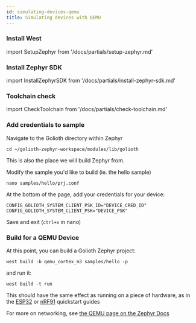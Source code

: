 ```yaml
---
id: simulating-devices-qemu
title: Simulating devices with QEMU
---
```


### Install West

import SetupZephyr from '/docs/partials/setup-zephyr.md'

<SetupZephyr/>

### Install Zephyr SDK

import InstallZephyrSDK from '/docs/partials/install-zephyr-sdk.md'

<InstallZephyrSDK/>

### Toolchain check

import CheckToolchain from '/docs/partials/check-toolchain.md'

<CheckToolchain/>

### Add credentials to sample

Navigate to the Golioth directory within Zephyr

```
cd ~/golioth-zephyr-workspace/modules/lib/golioth
```
This is also the place we will build Zephyr from.

Modify the sample you'd like to build (ie. the hello sample)

```
nano samples/hello/prj.conf
```

At the bottom of the page, add your credentials for your device:

```
CONFIG_GOLIOTH_SYSTEM_CLIENT_PSK_ID="DEVICE_CRED_ID"
CONFIG_GOLIOTH_SYSTEM_CLIENT_PSK="DEVICE_PSK"
```
Save and exit (`ctrl+x` in nano)

### Build for a QEMU Device

At this point, you can build a Golioth Zephyr project:

```
west build -b qemu_cortex_m3 samples/hello -p
```

and run it:

```
west build -t run
```

This should have the same effect as running on a piece of hardware, as in the [ESP32](/hardware/esp32/zephyr-quickstart) or [nRF91](/hardware/nrf91/zephyr-quickstart) quickstart guides

For more on networking, see [the QEMU page on the Zephyr Docs](https://docs.zephyrproject.org/latest/guides/networking/qemu_setup.html)